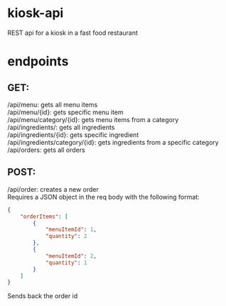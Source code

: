 # kiosk-api
REST api for a kiosk in a fast food restaurant


# endpoints

## GET:
/api/menu: gets all menu items <br>
/api/menu/{id}: gets specific menu item <br>
/api/menu/category/{id}: gets menu items from a category <br>
/api/ingredients/: gets all ingredients <br>
/api/ingredients/{id}: gets specific ingredient <br>
/api/ingredients/category/{id}: gets ingredients from a specific category <br>
/api/orders: gets all orders <br>

## POST:
/api/order: creates a new order <br>
Requires a JSON object in the req body with the following format: <br>
```json
{
    "orderItems": [
        {
            "menuItemId": 1,
            "quantity": 2
        },
        {
            "menuItemId": 2,
            "quantity": 1
        }
    ]
}
```
Sends back the order id
